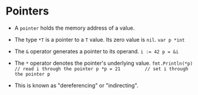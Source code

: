 # Pointers

- A `pointer` holds the memory address of a value.
- The type `*T` is a pointer to a `T` value. Its zero value is `nil`.
`var p *int`
- The `&` operator generates a pointer to its operand.
`i := 42
p = &i`

- The `*` operator denotes the pointer's underlying value.
`fmt.Println(*p) // read i through the pointer p
*p = 21         // set i through the pointer p`

- This is known as "dereferencing" or "indirecting".